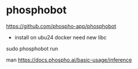 # phosphobot


https://github.com/phospho-app/phosphobot
* install on ubu24 docker need new libc


sudo phosphobot run

man https://docs.phospho.ai/basic-usage/inference
